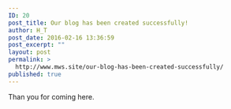 ```yaml
---
ID: 20
post_title: Our blog has been created successfully!
author: H_T
post_date: 2016-02-16 13:36:59
post_excerpt: ""
layout: post
permalink: >
  http://www.mws.site/our-blog-has-been-created-successfully/
published: true
---
```

Than you for coming here.